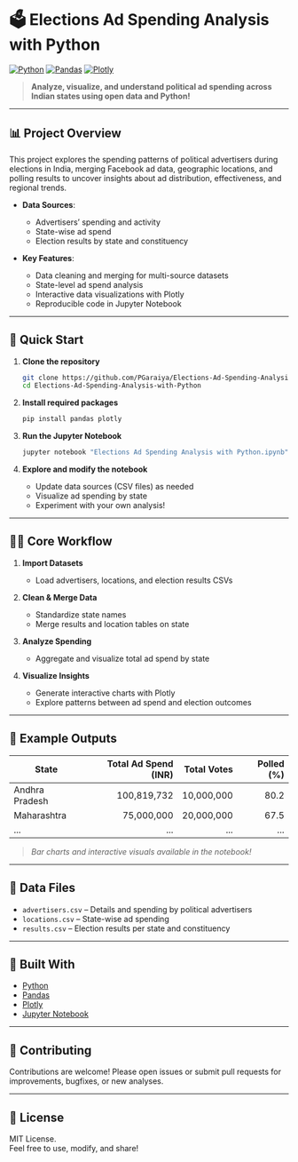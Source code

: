 # 🗳️ Elections Ad Spending Analysis with Python

[![Python](https://img.shields.io/badge/Python-3.7%2B-blue?logo=python&logoColor=white)](https://www.python.org/)
[![Pandas](https://img.shields.io/badge/pandas-Data%20Analysis-%23150458?logo=pandas&logoColor=white)](https://pandas.pydata.org/)
[![Plotly](https://img.shields.io/badge/Plotly-Interactive%20Plots-%233B4D98?logo=plotly&logoColor=white)](https://plotly.com/)

> **Analyze, visualize, and understand political ad spending across Indian states using open data and Python!**

---

## 📊 Project Overview

This project explores the spending patterns of political advertisers during elections in India, merging Facebook ad data, geographic locations, and polling results to uncover insights about ad distribution, effectiveness, and regional trends.

- **Data Sources**:  
  - Advertisers’ spending and activity  
  - State-wise ad spend  
  - Election results by state and constituency

- **Key Features**:  
  - Data cleaning and merging for multi-source datasets  
  - State-level ad spend analysis  
  - Interactive data visualizations with Plotly  
  - Reproducible code in Jupyter Notebook

---

## 🏁 Quick Start

1. **Clone the repository**
   ```bash
   git clone https://github.com/PGaraiya/Elections-Ad-Spending-Analysis-with-Python.git
   cd Elections-Ad-Spending-Analysis-with-Python
   ```

2. **Install required packages**
   ```bash
   pip install pandas plotly
   ```

3. **Run the Jupyter Notebook**
   ```bash
   jupyter notebook "Elections Ad Spending Analysis with Python.ipynb"
   ```

4. **Explore and modify the notebook**  
   - Update data sources (CSV files) as needed
   - Visualize ad spending by state
   - Experiment with your own analysis!

---

## 🧑‍💻 Core Workflow

1. **Import Datasets**  
   - Load advertisers, locations, and election results CSVs

2. **Clean & Merge Data**  
   - Standardize state names  
   - Merge results and location tables on state

3. **Analyze Spending**  
   - Aggregate and visualize total ad spend by state

4. **Visualize Insights**  
   - Generate interactive charts with Plotly  
   - Explore patterns between ad spend and election outcomes

---

## 📑 Example Outputs

| State                  | Total Ad Spend (INR) | Total Votes | Polled (%) |
|------------------------|---------------------:|------------:|-----------:|
| Andhra Pradesh         | 100,819,732          | 10,000,000  | 80.2       |
| Maharashtra            | 75,000,000           | 20,000,000  | 67.5       |
| ...                    | ...                  | ...         | ...        |

> _Bar charts and interactive visuals available in the notebook!_

---

## 📂 Data Files

- `advertisers.csv` – Details and spending by political advertisers
- `locations.csv` – State-wise ad spending
- `results.csv` – Election results per state and constituency

---

## 🚀 Built With

- [Python](https://www.python.org/)
- [Pandas](https://pandas.pydata.org/)
- [Plotly](https://plotly.com/python/)
- [Jupyter Notebook](https://jupyter.org/)

---

## 🤝 Contributing

Contributions are welcome! Please open issues or submit pull requests for improvements, bugfixes, or new analyses.

---

## 📜 License

MIT License.  
Feel free to use, modify, and share!
